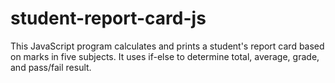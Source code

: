 # student-report-card-js
This JavaScript program calculates and prints a student's report card based on marks in five subjects. It uses if-else to determine total, average, grade, and pass/fail result.
